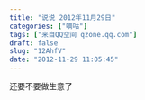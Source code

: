 ```yaml
---
title: "说说 2012年11月29日"
categories: ["嘀咕"]
tags: ["来自QQ空间 qzone.qq.com"]
draft: false
slug: "12AhfV"
date: "2012-11-29 11:05:45"
---
```


还要不要做生意了
